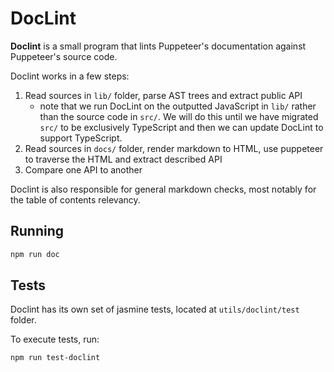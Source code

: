 # DocLint

**Doclint** is a small program that lints Puppeteer's documentation against
Puppeteer's source code.

Doclint works in a few steps:

1. Read sources in `lib/` folder, parse AST trees and extract public API
   - note that we run DocLint on the outputted JavaScript in `lib/` rather than the source code in `src/`. We will do this until we have migrated `src/` to be exclusively TypeScript and then we can update DocLint to support TypeScript.
2. Read sources in `docs/` folder, render markdown to HTML, use puppeteer to traverse the HTML and extract described API
3. Compare one API to another

Doclint is also responsible for general markdown checks, most notably for the table of contents
relevancy.

## Running

```bash
npm run doc
```

## Tests

Doclint has its own set of jasmine tests, located at `utils/doclint/test` folder.

To execute tests, run:

```bash
npm run test-doclint
```
